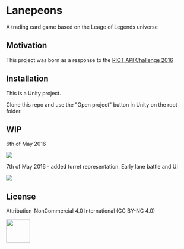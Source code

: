 # Lanepeons

A trading card game based on the Leage of Legends universe

## Motivation

This project was born as a response to the <a href="https://developer.riotgames.com/discussion/announcements/show/eoq3tZd1">RIOT API Challenge 2016</a>

## Installation

This is a Unity project.

Clone this repo and use the "Open project" button in Unity on the root folder.

## WIP
6th of May 2016

<img src="http://i.imgur.com/UKkVWSU.gif"/>

7th of May 2016 - added turret representation. Early lane battle and UI

<img src="http://i.imgur.com/BZc8FeE.gif"/>

## License

Attribution-NonCommercial 4.0 International (CC BY-NC 4.0)

<img src="http://mirrors.creativecommons.org/presskit/buttons/88x31/png/by-nc.png" height="64"/>
